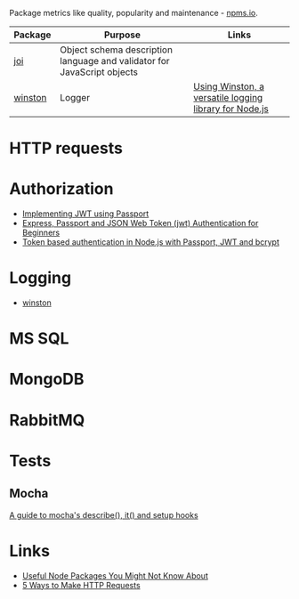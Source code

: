 Package metrics like quality, popularity and maintenance - [npms.io](https://npms.io). 

Package      | Purpose       | Links
------------ | ------------- | --------
[joi](https://www.npmjs.com/package/joi)| Object schema description language and validator for JavaScript objects | |
[winston](https://www.npmjs.com/package/winston)| Logger | [Using Winston, a versatile logging library for Node.js](http://thisdavej.com/using-winston-a-versatile-logging-library-for-node-js/)

# HTTP requests

# Authorization

* [Implementing JWT using Passport](https://blog.jscrambler.com/implementing-jwt-using-passport/)
* [Express, Passport and JSON Web Token (jwt) Authentication for Beginners](https://jonathanmh.com/express-passport-json-web-token-jwt-authentication-beginners/)
* [Token based authentication in Node.js with Passport, JWT and bcrypt](https://jonathas.com/token-based-authentication-in-nodejs-with-passport-jwt-and-bcrypt/)

# Logging

* [winston](https://www.npmjs.com/package/winston)

# MS SQL

# MongoDB

# RabbitMQ

# Tests

## Mocha
[A guide to mocha's describe(), it() and setup hooks](http://samwize.com/2014/02/08/a-guide-to-mochas-describe-it-and-setup-hooks/)

# Links

* [Useful Node Packages You Might Not Know About](http://stackabuse.com/useful-node-packages-you-might-not-know-about/)
* [5 Ways to Make HTTP Requests](https://www.twilio.com/blog/2017/08/http-requests-in-node-js.html)